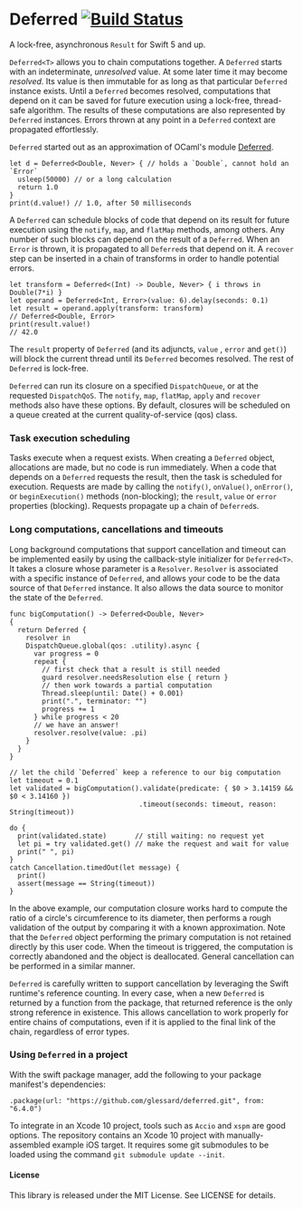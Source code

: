 # Deferred [![Build Status](https://travis-ci.org/glessard/deferred.svg?branch=main)](https://travis-ci.org/glessard/deferred)
A lock-free, asynchronous `Result` for Swift 5 and up.

`Deferred<T>` allows you to chain computations together. A `Deferred` starts with an indeterminate, *unresolved* value. At some later time it may become *resolved*. Its value is then immutable for as long as that particular `Deferred` instance exists.
Until a `Deferred` becomes resolved, computations that depend on it can be saved for future execution using a lock-free, thread-safe algorithm. The results of these computations are also represented by `Deferred` instances. Errors thrown at any point in a `Deferred` context are propagated effortlessly.

`Deferred` started out as an approximation of OCaml's module [Deferred](https://ocaml.janestreet.com/ocaml-core/111.25.00/doc/async_kernel/#Deferred).

```
let d = Deferred<Double, Never> { // holds a `Double`, cannot hold an `Error`
  usleep(50000) // or a long calculation
  return 1.0
}
print(d.value!) // 1.0, after 50 milliseconds
```

A `Deferred` can schedule blocks of code that depend on its result for future execution using the `notify`,  `map`, and `flatMap` methods, among others. Any number of such blocks can depend on the result of a `Deferred`. When an `Error` is thrown, it is propagated to all `Deferred`s that depend on it. A `recover` step can  be inserted in a chain of transforms in order to handle potential errors.

```
let transform = Deferred<(Int) -> Double, Never> { i throws in Double(7*i) }
let operand = Deferred<Int, Error>(value: 6).delay(seconds: 0.1)
let result = operand.apply(transform: transform)                        // Deferred<Double, Error>
print(result.value!)                                                    // 42.0
```
The `result` property of `Deferred` (and its adjuncts, `value` , `error` and `get()`) will block the current thread until its `Deferred` becomes resolved. The rest of `Deferred` is lock-free.

`Deferred` can run its closure on a specified `DispatchQueue`, or at the requested `DispatchQoS`. The `notify`, `map`, `flatMap`, `apply` and `recover` methods also have these options. By default, closures will be scheduled on a queue created at the current quality-of-service (qos) class.


### Task execution scheduling

Tasks execute when a request exists. When creating a `Deferred` object, allocations are made, but no code is run immediately. When a code that depends on a `Deferred` requests the result, then the task is scheduled for execution. Requests are made by calling the `notify()`, `onValue()`, `onError()`, or `beginExecution()` methods (non-blocking); the `result`, `value` or `error` properties (blocking). Requests propagate up a chain of `Deferred`s.


### Long computations, cancellations and timeouts

Long background computations that support cancellation and timeout can be implemented easily by using the callback-style initializer for `Deferred<T>`. It takes a closure whose parameter is a `Resolver`. `Resolver` is associated with a specific instance of `Deferred`, and allows your code to be the data source of that `Deferred` instance. It also allows the data source to monitor the state of the `Deferred`.

    func bigComputation() -> Deferred<Double, Never>
    {
      return Deferred {
        resolver in
        DispatchQueue.global(qos: .utility).async {
          var progress = 0
          repeat {
            // first check that a result is still needed
            guard resolver.needsResolution else { return }
            // then work towards a partial computation
            Thread.sleep(until: Date() + 0.001)
            print(".", terminator: "")
            progress += 1
          } while progress < 20
          // we have an answer!
          resolver.resolve(value: .pi)
        }
      }
    }

    // let the child `Deferred` keep a reference to our big computation
    let timeout = 0.1
    let validated = bigComputation().validate(predicate: { $0 > 3.14159 && $0 < 3.14160 })
                                    .timeout(seconds: timeout, reason: String(timeout))

    do {
      print(validated.state)       // still waiting: no request yet
      let pi = try validated.get() // make the request and wait for value
      print(" ", pi)
    }
    catch Cancellation.timedOut(let message) {
      print()
      assert(message == String(timeout))
    }

In the above example, our computation closure works hard to compute the ratio of a circle's circumference to its diameter, then performs a rough validation of the output by comparing it with a known approximation. Note that the `Deferred` object performing the primary computation is not retained directly by this user code. When the timeout is triggered, the computation is correctly abandoned and the object is deallocated. General cancellation can be performed in a similar manner.

`Deferred` is carefully written to support cancellation by leveraging the Swift runtime's reference counting. In every case, when a new `Deferred` is returned by a function from the package, that returned reference is the only strong reference in existence. This allows cancellation to work properly for entire chains of computations, even if it is applied to the final link of the chain, regardless of error types.

### Using `Deferred` in a project

With the swift package manager, add the following to your package manifest's dependencies:

    .package(url: "https://github.com/glessard/deferred.git", from: "6.4.0")

To integrate in an Xcode 10 project, tools such as `Accio` and `xspm` are good options. The repository contains an Xcode 10 project with manually-assembled example iOS target. It requires some git submodules to be loaded using the command `git submodule update --init`.

#### License

This library is released under the MIT License. See LICENSE for details.
